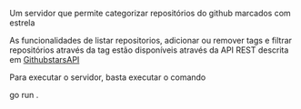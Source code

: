 Um servidor que permite categorizar repositórios do github marcados com estrela

As funcionalidades de listar repositorios, adicionar ou remover tags e filtrar repositórios através da tag estão disponíveis através da API REST descrita em [GithubstarsAPI](GithubstarsAPI.md)

Para executar o servidor, basta executar o comando

go run .
